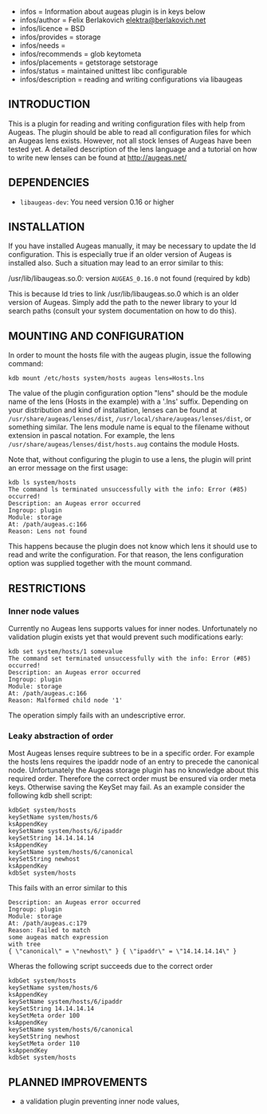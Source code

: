 - infos = Information about augeas plugin is in keys below
- infos/author = Felix Berlakovich <elektra@berlakovich.net>
- infos/licence = BSD
- infos/provides = storage
- infos/needs =
- infos/recommends = glob keytometa
- infos/placements = getstorage setstorage
- infos/status = maintained unittest libc configurable
- infos/description = reading and writing configurations via libaugeas

## INTRODUCTION ##

This is a plugin for reading and writing configuration files with help from Augeas.
The plugin should be able to read all configuration files for which an Augeas lens exists.
However, not all stock lenses of Augeas have been tested yet.
A detailed description of the lens language and a tutorial on how to write new lenses
can be found at http://augeas.net/

## DEPENDENCIES ##

- `libaugeas-dev`: You need version 0.16 or higher

## INSTALLATION ##

If you have installed Augeas manually, it may be necessary to update the ld configuration. This is especially
true if an older version of Augeas is installed also. Such a situation may lead to an error similar to this:

/usr/lib/libaugeas.so.0: version `AUGEAS_0.16.0` not found (required by kdb)

This is because ld tries to link /usr/lib/libaugeas.so.0 which is an older version of Augeas. Simply add
the path to the newer library to your ld search paths (consult your system documentation on how to do this).


## MOUNTING AND CONFIGURATION ##

In order to mount the hosts file with the augeas plugin, issue the
following command:

	kdb mount /etc/hosts system/hosts augeas lens=Hosts.lns

The value of the plugin configuration option "lens" should be the
module name of the lens (Hosts in the example) with a '.lns' suffix.
Depending on your distribution and kind of installation, lenses can
be found at `/usr/share/augeas/lenses/dist`,
`/usr/local/share/augeas/lenses/dist`, or something similar.
The lens module name is equal to the filename without extension in pascal notation.
For example, the lens `/usr/share/augeas/lenses/dist/hosts.aug` contains the module Hosts.

Note that, without configuring the plugin to use a lens, the plugin
will print an error message on the first usage:

	kdb ls system/hosts
	The command ls terminated unsuccessfully with the info: Error (#85) occurred!
	Description: an Augeas error occurred
	Ingroup: plugin
	Module: storage
	At: /path/augeas.c:166
	Reason: Lens not found

This happens because the plugin does not know which lens it should use to read and write the configuration.
For that reason, the lens configuration option was supplied together with the mount command.



## RESTRICTIONS ##

### Inner node values ###
Currently no Augeas lens supports values for inner nodes.
Unfortunately no validation plugin exists yet that would prevent such modifications early:

	kdb set system/hosts/1 somevalue
	The command set terminated unsuccessfully with the info: Error (#85) occurred!
	Description: an Augeas error occurred
	Ingroup: plugin
	Module: storage
	At: /path/augeas.c:166
	Reason: Malformed child node '1'

The operation simply fails with an undescriptive error.

### Leaky abstraction of order ###
Most Augeas lenses require subtrees to be in a specific order. For example the hosts lens requires the ipaddr node
of an entry to precede the canonical node. Unfortunately the Augeas storage plugin has no knowledge about this required
order. Therefore the correct order must be ensured via order meta keys. Otherwise saving the KeySet may fail. As an example
consider the following kdb shell script:

	kdbGet system/hosts
	keySetName system/hosts/6
	ksAppendKey
	keySetName system/hosts/6/ipaddr
	keySetString 14.14.14.14
	ksAppendKey
	keySetName system/hosts/6/canonical
	keySetString newhost
	ksAppendKey
	kdbSet system/hosts

This fails with an error similar to this

	Description: an Augeas error occurred
	Ingroup: plugin
	Module: storage
	At: /path/augeas.c:179
	Reason: Failed to match
	some augeas match expression
	with tree
	{ \"canonical\" = \"newhost\" } { \"ipaddr\" = \"14.14.14.14\" }

Wheras the following script succeeds due to the correct order

	kdbGet system/hosts
	keySetName system/hosts/6
	ksAppendKey
	keySetName system/hosts/6/ipaddr
	keySetString 14.14.14.14
	keySetMeta order 100
	ksAppendKey
	keySetName system/hosts/6/canonical
	keySetString newhost
	keySetMeta order 110
	ksAppendKey
	kdbSet system/hosts


## PLANNED IMPROVEMENTS ##

* a validation plugin preventing inner node values,
